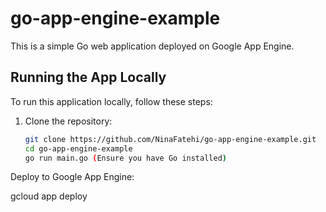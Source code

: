 # go-app-engine-example

This is a simple Go web application deployed on Google App Engine.

## Running the App Locally

To run this application locally, follow these steps:

1. Clone the repository:
   ```bash
   git clone https://github.com/NinaFatehi/go-app-engine-example.git
   cd go-app-engine-example
   go run main.go (Ensure you have Go installed)

Deploy to Google App Engine:

   gcloud app deploy
